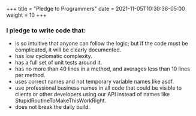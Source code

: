 +++
title = "Pledge to Programmers"
date = 2021-11-05T10:30:36-05:00
weight = 10
+++

### I pledge to write code that:

* is so intuitive that anyone can follow the logic; but if the code must be complicated, it will be clearly documented.
* has low cyclomatic complexity.
* has a full set of unit tests around it.
* has no more than 40 lines in a method, and averages less than 10 lines per method.
* uses correct names and not temporary variable names like asdf.
* use professional business names in all code that could be visible to clients or other developers using our API instead of names like StupidRoutineToMakeThisWorkRight.
* does not break the daily build.
